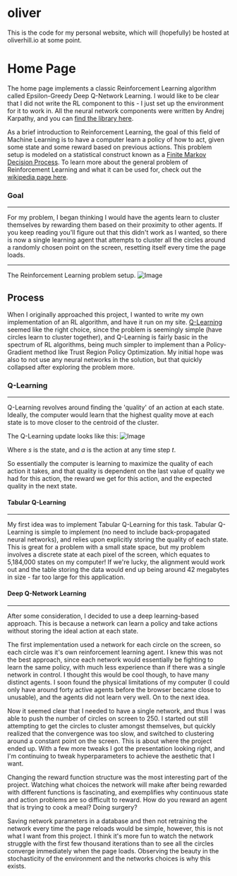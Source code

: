 # oliver

This is the code for my personal website, which will (hopefully) be hosted at oliverhill.io at some point.

# Home Page

The home page implements a classic Reinforcement Learning algorithm called Epsilon-Greedy Deep Q-Network Learning.  I would like to be clear that I did not write the RL component to this - I just set up the environment for it to work in.  All the neural network components were written by Andrej Karpathy, and you can [find the library here](https://github.com/karpathy/reinforcejs).

As a brief introduction to Reinforcement Learning, the goal of this field of Machine Learning
is to have a computer learn a policy of how to act, given some state and some reward based
on previous actions.  This problem setup is modeled on a statistical construct known as a  [Finite Markov Decision Process](https://en.wikipedia.org/wiki/Markov_decision_process).  To learn more about the general problem of Reinforcement Learning and what it can be used for, check out the [wikipedia page here](https://en.wikipedia.org/wiki/Reinforcement_learning).

### Goal
---

For my problem, I began thinking I would have the agents learn to cluster themselves by rewarding them based on their proximity to other agents.  If you keep reading you'll figure out that this didn't work as I wanted, so there is now a single learning agent that attempts to cluster all the circles around a randomly chosen point on the screen, resetting itself every time the page loads.

---

The Reinforcement Learning problem setup.
![Image](https://d3ansictanv2wj.cloudfront.net/image3-5f8cbb1fb6fb9132fef76b13b8687bfc.png)

## Process

When I originally approached this project, I wanted to write my own implementation of an RL algorithm, and have it run on my site.  [Q-Learning](https://en.wikipedia.org/wiki/Q-learning) seemed like the right choice, since the problem is seemingly simple (have circles learn to cluster together), and Q-Learning is fairly basic in the spectrum of RL algorithms, being much simpler to implement than a Policy-Gradient method like Trust Region Policy Optimization. My initial hope was also to not use any neural networks in the solution, but that quickly collapsed after exploring the problem more.  

### Q-Learning
---
Q-Learning revolves around finding the 'quality' of an action at each state. Ideally, the computer would learn that the highest quality move at each state is to move closer to the centroid of the cluster.

The Q-Learning update looks like this:
![Image](https://cdn-images-1.medium.com/max/1600/0*q8Dnp4guvDD230if.)

Where _s_ is the state, and _a_ is the action at any time step _t_.

So essentially the computer is learning to maximize the quality of each action it takes, and that quality is dependent on the last value of quality we had for this action, the reward we get for this action, and the expected quality in the next state.

#### Tabular Q-Learning
---

My first idea was to implement Tabular Q-Learning for this task.  Tabular Q-Learning is simple to implement (no need to include back-propagated neural networks), and relies upon explicitly storing the quality of each state.  This is great for a problem with a small state space, but my problem involves a discrete state at each pixel of the screen, which equates to 5,184,000 states on my computer! If we're lucky, the alignment would work out and the table storing the data would end up being around 42 megabytes in size - far too large for this application.

#### Deep Q-Network Learning
---

After some consideration, I decided to use a deep learning-based approach.  This is because a network can learn a policy and take actions without storing the ideal action at each state.  

The first implementation used a network for each circle on the screen, so each circle was it's own reinforcement learning agent.  I knew this was not the best approach, since each network would essentially be fighting to learn the same policy, with much less experience than if there was a single network in control.  I thought this would be cool though, to have many distinct agents.  I soon found the physical limitations of my computer (I could only have around forty active agents before the browser became close to unusable), and the agents did not learn very well. On to the next idea.

Now it seemed clear that I needed to have a single network, and thus I was able to push the number of circles on screen to 250.  I started out still attempting to get the circles to cluster amongst themselves, but quickly realized that the convergence was too slow, and switched to clustering around a constant point on the screen.  This is about where the project ended up.  With a few more tweaks I got the presentation looking right, and I'm continuing to tweak hyperparameters to achieve the aesthetic that I want.

Changing the reward function structure was the most interesting part of the project.  Watching what choices the network will make after being rewarded with different functions is fascinating, and exemplifies why continuous state and action problems are so difficult to reward. How do you reward an agent that is trying to cook a meal? Doing surgery?

Saving network parameters in a database and then not retraining the network every time the page reloads would be simple, however, this is not what I want from this project.  I think it's more fun to watch the network struggle with the first few thousand iterations than to see all the circles converge immediately when the page loads.  Observing the beauty in the stochasticity of the environment and the networks choices is why this exists.
